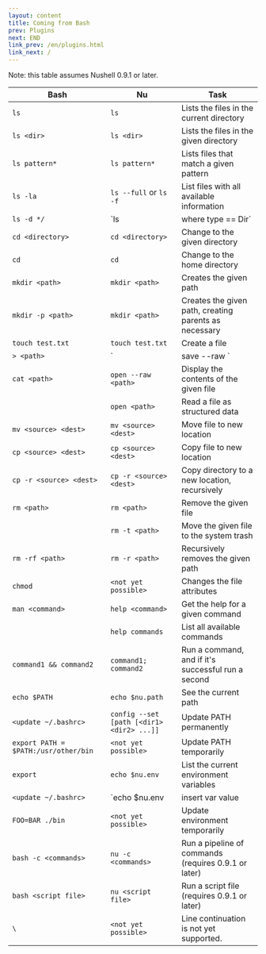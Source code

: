 ```yaml
---
layout: content
title: Coming from Bash
prev: Plugins
next: END
link_prev: /en/plugins.html
link_next: /
---
```


Note: this table assumes Nushell 0.9.1 or later.

| Bash        | Nu           | Task  |
| ------------- | ------------- | ----- |
| `ls`     | `ls` | Lists the files in the current directory |
| `ls <dir>`    | `ls <dir>`| Lists the files in the given directory |
| `ls pattern*` | `ls pattern*` | Lists files that match a given pattern |
| `ls -la` | `ls --full` or `ls -f` | List files with all available information |
| `ls -d */` | `ls | where type == Dir` | List directories |
| `cd <directory>` | `cd <directory>` | Change to the given directory |
| `cd` | `cd` | Change to the home directory |
| `mkdir <path>` | `mkdir <path>` | Creates the given path |
| `mkdir -p <path>` | `mkdir <path>` | Creates the given path, creating parents as necessary |
| `touch test.txt` | `touch test.txt` | Create a file |
| `> <path>` | `| save --raw <path>` | Save string into a file |
| `cat <path>` | `open --raw <path>` | Display the contents of the given file |
| | `open <path>` | Read a file as structured data |
| `mv <source> <dest>` | `mv <source> <dest>` | Move file to new location |
| `cp <source> <dest>` | `cp <source> <dest>` | Copy file to new location |
| `cp -r <source> <dest>` | `cp -r <source> <dest>` | Copy directory to a new location, recursively |
| `rm <path>` | `rm <path>` | Remove the given file |
| | `rm -t <path>` | Move the given file to the system trash |
| `rm -rf <path>` | `rm -r <path>` | Recursively removes the given path |
| `chmod` | `<not yet possible>` | Changes the file attributes |
| `man <command>` | `help <command>` | Get the help for a given command |
|  | `help commands` | List all available commands |
| `command1 && command2` | `command1; command2` | Run a command, and if it's successful run a second |
| `echo $PATH` | `echo $nu.path` | See the current path |
| `<update ~/.bashrc>` | `config --set [path [<dir1> <dir2> ...]]` | Update PATH permanently |
| `export PATH = $PATH:/usr/other/bin` | `<not yet possible>` | Update PATH temporarily |
| `export` | `echo $nu.env` | List the current environment variables |
| `<update ~/.bashrc>` | `echo $nu.env | insert var value | config --set_into env` | Update environment variables permanently |
| `FOO=BAR ./bin` | `<not yet possible>` | Update environment temporarily |
| `bash -c <commands>` | `nu -c <commands>` | Run a pipeline of commands (requires 0.9.1 or later) |
| `bash <script file>` | `nu <script file>` | Run a script file (requires 0.9.1 or later) |
| `\` | `<not yet possible>` | Line continuation is not yet supported. |

